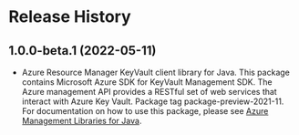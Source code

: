 # Release History

## 1.0.0-beta.1 (2022-05-11)

- Azure Resource Manager KeyVault client library for Java. This package contains Microsoft Azure SDK for KeyVault Management SDK. The Azure management API provides a RESTful set of web services that interact with Azure Key Vault. Package tag package-preview-2021-11. For documentation on how to use this package, please see [Azure Management Libraries for Java](https://aka.ms/azsdk/java/mgmt).
